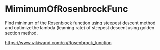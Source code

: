 # MimimumOfRosenbrockFunc

Find minimum of the Rosenbrock function using steepest descent method and optimize the lambda (learning rate) of steepest descent using golden section method. 

https://www.wikiwand.com/en/Rosenbrock_function
